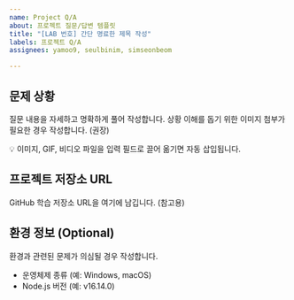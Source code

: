 ```yaml
---
name: Project Q/A
about: 프로젝트 질문/답변 템플릿
title: "[LAB 번호] 간단 명료한 제목 작성"
labels: 프로젝트 Q/A
assignees: yamoo9, seulbinim, simseonbeom

---
```


## 문제 상황

질문 내용을 자세하고 명확하게 풀어 작성합니다.
상황 이해를 돕기 위한 이미지 첨부가 필요한 경우 작성합니다. (권장)

💡 이미지, GIF, 비디오 파일을 입력 필드로 끌어 옮기면 자동 삽입됩니다. 

## 프로젝트 저장소 URL

GitHub 학습 저장소 URL을 여기에 남깁니다. (참고용)

## 환경 정보 (Optional)

환경과 관련된 문제가 의심될 경우 작성합니다.

- 운영체제 종류 (예: Windows, macOS)
- Node.js 버전 (예: v16.14.0)
